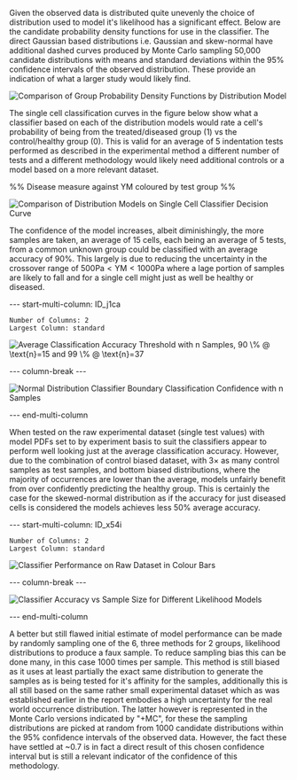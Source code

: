 
Given the observed data is distributed quite unevenly the choice of distribution used to model it's likelihood has a significant effect. Below are the candidate probability density functions for use in the classifier. The direct Gaussian based distributions i.e. Gaussian and skew-normal have additional dashed curves produced by Monte Carlo sampling 50,000 candidate distributions with means and standard deviations within the 95% confidence intervals of the observed distribution. These provide an indication of what a larger study would likely find.

![Comparison of Group Probability Density Functions by Distribution Model](Projects/Uni%20Projects/Individual%20project/Assesments/Dissertation/Sections/attachments/Group_PDFs_byModel.svg)


The single cell classification curves in the figure below show what a classifier based on each of the distribution models would rate a cell's probability of being from the treated/diseased group (1) vs the control/healthy group (0). This is valid for an average of 5 indentation tests performed as described in the experimental method a different number of tests and a different methodology would likely need additional controls or a model based on a more relevant dataset. 

%% Disease measure against YM coloured by test group %%

![Comparison of Distribution Models on Single Cell Classifier Decision Curve](Classification_Threashhold_by_Distribution_Model.svg)

The confidence of the model increases, albeit diminishingly, the more samples are taken, an average of 15 cells, each being an average of 5 tests, from a common unknown group could be classified with an average accuracy of 90%. This largely is due to reducing the uncertainty in the crossover range of $500 \text{Pa} \lt  \text{YM} \lt 1000 \text{Pa}$ where a lage portion of samples are likely to fall and for a single cell might just as well be healthy or diseased.


--- start-multi-column: ID_j1ca
```column-settings
Number of Columns: 2
Largest Column: standard
```


![Average Classification Accuracy Threshold with n Samples, $90 \% @ \text{n}=15$ and $99 \% @ \text{n}=37$](Projects/Uni%20Projects/Individual%20project/Assesments/Dissertation/Sections/attachments/Classification%20Accuracy%20vs%20Sample%20Size.svg)


--- column-break ---


![Normal Distribution Classifier Boundary Classification Confidence with n Samples](Projects/Uni%20Projects/Individual%20project/Assesments/Dissertation/Sections/attachments/Classification_Boundry_v_Samples.svg)


--- end-multi-column


When tested on the raw experimental dataset (single test values) with model PDFs set to by experiment basis to suit the classifiers appear to perform well looking just at the average classification accuracy. However, due to the combination of control biased dataset, with $3\times$ as many control samples as test samples, and bottom biased distributions, where the majority of occurrences are lower than the average, models unfairly benefit from over confidently predicting the healthy group. This is certainly the case for the skewed-normal distribution as if the accuracy for just diseased cells is considered the models achieves less 50% average accuracy.


--- start-multi-column: ID_x54i
```column-settings
Number of Columns: 2
Largest Column: standard
```


![Classifier Performance on Raw Dataset in Colour Bars](Classifier_Performace_ColourBars_byExperiment.svg)


--- column-break ---


![Classifier Accuracy vs Sample Size for Different Likelihood Models](Projects/Uni%20Projects/Individual%20project/Assesments/Dissertation/Sections/attachments/Classification_Accuracy_v_Samples_byModel.svg)


--- end-multi-column


A better but still flawed initial estimate of model performance can be made by randomly sampling one of the 6, three methods for 2 groups, likelihood distributions to produce a faux sample. To reduce sampling bias this can be done many, in this case 1000 times per sample.  This method is still biased as it uses at least partially the exact same distribution to generate the samples as is being tested for it's affinity for the samples, additionally this is all still based on the same rather small experimental dataset which as was established earlier in the report embodies a high uncertainty for the real world occurrence distribution. The latter however is represented in the Monte Carlo versions indicated by "+MC", for these the sampling distributions are picked at random from 1000 candidate  distributions within the 95% confidence intervals of the observed data. However, the fact these have settled at ~0.7 is in fact a direct result of this chosen confidence interval but is still a relevant indicator of the confidence of this methodology. 